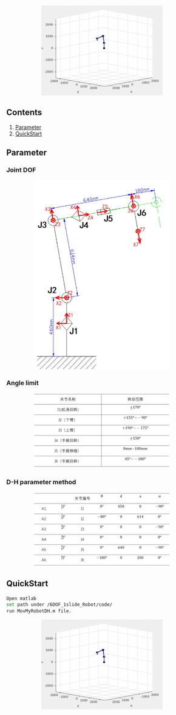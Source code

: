 

<p align="center">
    <img src="media/mov.gif", width="320">
</p>



## Contents
1. [Parameter](#Parameter)
2. [QuickStart](#QuickStart)



## Parameter
### Joint DOF
<p align="center">
    <img src="media/struct.jpg", width="360">
</p>

### Angle limit
<p align="center">
    <img src="media/robotangle.jpg", width="360">
</p>


### D-H parameter method
<p align="center">
    <img src="media/robotdh.jpg", width="360">
</p>




## QuickStart

```bash
Open matlab
set path under /6DOF_1slide_Robot/code/  
run MovMyRobotDH.m file.
```

<p align="center">
    <img src="media/mov.gif", width="320">
</p>
